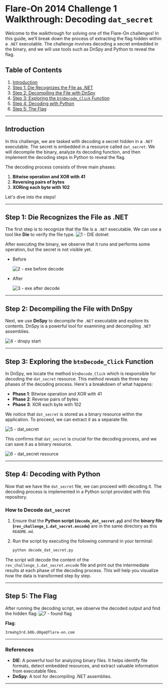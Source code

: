 # Flare-On 2014 Challenge 1 Walkthrough: Decoding `dat_secret`

Welcome to the walkthrough for solving one of the Flare-On challenges! In this guide, we’ll break down the process of extracting the flag hidden within a `.NET` executable. The challenge involves decoding a secret embedded in the binary, and we will use tools such as DnSpy and Python to reveal the flag.

## Table of Contents
1. [Introduction](#introduction)
2. [Step 1: Die Recognizes the File as .NET](#step-1-die-recognizes-the-file-as-net)
3. [Step 2: Decompiling the File with DnSpy](#step-2-decompiling-the-file-with-dnspy)
4. [Step 3: Exploring the `btnDecode_Click` Function](#step-3-exploring-the-btndecode_click-function)
5. [Step 4: Decoding with Python](#step-4-decoding-with-python)
6. [Step 5: The Flag](#step-5-the-flag)

---

## Introduction

In this challenge, we are tasked with decoding a secret hidden in a `.NET` executable. The secret is embedded in a resource called `dat_secret`. We will decompile the binary, analyze its decoding function, and then implement the decoding steps in Python to reveal the flag.

The decoding process consists of three main phases:

1. **Bitwise operation and XOR with 41**
2. **Reversing pairs of bytes**
3. **XORing each byte with 102**

Let's dive into the steps!

---

## Step 1: Die Recognizes the File as .NET

The first step is to recognize that the file is a `.NET` executable. We can use a tool like **Die** to verify the file type.
![1 - DIE dotnet](images/1-die-dotnet.png)

After executing the binary, we observe that it runs and performs some operation, but the secret is not visible yet.
- Before

   ![2 - exe before decode](images/2-exe-before-decode.png)

- After
  
   ![3 - exe after decode](images/3-exe-after-decode.png)

---

## Step 2: Decompiling the File with DnSpy

Next, we use **DnSpy** to decompile the `.NET` executable and explore its contents. DnSpy is a powerful tool for examining and decompiling `.NET` assemblies.

![4 - dnspy start](images/4-dnspy-start.png)

---

## Step 3: Exploring the `btnDecode_Click` Function

In DnSpy, we locate the method `btnDecode_Click` which is responsible for decoding the `dat_secret` resource. This method reveals the three key phases of the decoding process. Here's a breakdown of what happens:

- **Phase 1**: Bitwise operation and XOR with 41
- **Phase 2**: Reverse pairs of bytes
- **Phase 3**: XOR each byte with 102

We notice that `dat_secret` is stored as a binary resource within the application. To proceed, we can extract it as a separate file.

![5 - dat_secret](images/5-dat-secret.png)

This confirms that `dat_secret` is crucial for the decoding process, and we can save it as a binary resource.

![6 - dat_secret resource](images/6-dat-secret-resource.png)

---

## Step 4: Decoding with Python

Now that we have the `dat_secret` file, we can proceed with decoding it. The decoding process is implemented in a Python script provided with this repository.

### How to Decode `dat_secret`

1. Ensure that the **Python script (`decode_dat_secret.py`)** and the **binary file (`rev_challenge_1.dat_secret.encode`)** are in the same directory as this `README.md`.
2. Run the script by executing the following command in your terminal:
   
   ```bash
   python decode_dat_secret.py
   ```

The script will decode the content of the `rev_challenge_1.dat_secret.encode` file and print out the intermediate results at each phase of the decoding process. This will help you visualize how the data is transformed step by step.

---

## Step 5: The Flag

After running the decoding script, we observe the decoded output and find the hidden flag:
![7 - found flag](images/7-found-flag.png)

**Flag**:  
```
3rmahg3rd.b0b.d0ge@flare-on.com
```

---

### References
- **DIE**: A powerful tool for analyzing binary files. It helps identify file formats, detect embedded resources, and extract valuable information from executable files.
- **DnSpy**: A tool for decompiling .NET assemblies.


---
